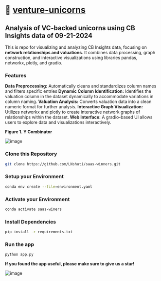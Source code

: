 # :unicorn: [venture-unicorns](https://leoncensh-networkx-saas.hf.space/) 

## Analysis of VC-backed unicorns using CB Insights data of 09-21-2024
This is repo for visualizing and analyzing CB Insights data, focusing on **network relationships and valuations**. It combines data processing, graph construction, and interactive visualizations using libraries pandas, networkx, plotly, and gradio.

### Features
**Data Preprocessing:** Automatically cleans and standardizes column names and filters specific entries 
**Dynamic Column Identification:** Identifies the valuation column in the dataset dynamically to accommodate variations in column naming.
**Valuation Analysis:** Converts valuation data into a clean numeric format for further analysis.
**Interactive Graph Visualization:** Utilizes networkx and plotly to create interactive network graphs of relationships within the dataset.
**Web Interface:** A gradio-based UI allows users to explore data and visualizations interactively.

**Figure 1. Y Combinator** 

![image](https://github.com/user-attachments/assets/728df22f-db7d-4fda-83e1-56a04fbd02af)


### Clone this Repository

```bash
git clone https://github.com/LNshuti/saas-winners.git
```

### Setup your Environment
```bash
conda env create --file=environment.yaml
```

### Activate your Environment
```bash
conda activate saas-winers
```

### Install Dependencies
```bash 
pip install -r requirements.txt
```

### Run the **app** 
```bash
python app.py
```
**If you found the app useful, please make sure to give us a star!**

![image](https://github.com/user-attachments/assets/9259c9c9-2930-4071-b9d5-780e6ffe3d40)
